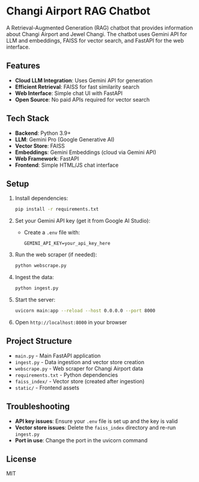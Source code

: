 # Changi Airport RAG Chatbot

A Retrieval-Augmented Generation (RAG) chatbot that provides information about Changi Airport and Jewel Changi. The chatbot uses Gemini API for LLM and embeddings, FAISS for vector search, and FastAPI for the web interface.

## Features

- **Cloud LLM Integration**: Uses Gemini API for generation
- **Efficient Retrieval**: FAISS for fast similarity search
- **Web Interface**: Simple chat UI with FastAPI
- **Open Source**: No paid APIs required for vector search

## Tech Stack

- **Backend**: Python 3.9+
- **LLM**: Gemini Pro (Google Generative AI)
- **Vector Store**: FAISS
- **Embeddings**: Gemini Embeddings (cloud via Gemini API)
- **Web Framework**: FastAPI
- **Frontend**: Simple HTML/JS chat interface

## Setup

1. Install dependencies:
   ```bash
   pip install -r requirements.txt
   ```

2. Set your Gemini API key (get it from Google AI Studio):
   - Create a `.env` file with:
     ```
     GEMINI_API_KEY=your_api_key_here
     ```

3. Run the web scraper (if needed):
   ```bash
   python webscrape.py
   ```

4. Ingest the data:
   ```bash
   python ingest.py
   ```

5. Start the server:
   ```bash
   uvicorn main:app --reload --host 0.0.0.0 --port 8000
   ```

6. Open `http://localhost:8000` in your browser

## Project Structure

- `main.py` - Main FastAPI application
- `ingest.py` - Data ingestion and vector store creation
- `webscrape.py` - Web scraper for Changi Airport data
- `requirements.txt` - Python dependencies
- `faiss_index/` - Vector store (created after ingestion)
- `static/` - Frontend assets

## Troubleshooting

- **API key issues**: Ensure your `.env` file is set up and the key is valid
- **Vector store issues**: Delete the `faiss_index` directory and re-run `ingest.py`
- **Port in use**: Change the port in the uvicorn command

## License

MIT
